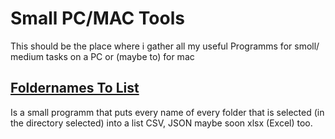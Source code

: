 # Small PC/MAC Tools
 This should be the place where i gather all my useful Programms for smoll/ medium tasks on a PC or (maybe to) for mac

 ## [Foldernames To List](FoldernamesToList)
  Is a small programm that puts every name of every folder that is selected (in the directory selected) into a list CSV, JSON maybe soon 
  xlsx (Excel) too.

